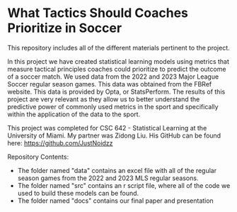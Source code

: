 # What Tactics Should Coaches Prioritize in Soccer
This repository includes all of the different materials pertinent to the project. 

In this project we have created statistical learning models using metrics that measure tactical principles coaches could prioritize to predict the outcome of a soccer match. We used data from the 2022 and 2023 Major League Soccer regular season games. This data was obtained from the FBRef website. This data is provided by Opta, or StatsPerform. The results of this project are very relevant as they allow us to better understand the predictive power of commonly used metrics in the sport and specifically within the application of the data to the sport. 

This project was completed for CSC 642 - Statistical Learning at the University of Miami. 
My partner was Zidong Liu. His GitHub can be found here: https://github.com/JustNoidzz

Repository Contents:
- The folder named "data" contains an excel file with all of the regular season games from the 2022 and 2023 MLS regular seasons. 
- The folder named "src" contains an r script file, where all of the code we used to build these models can be found. 
- The folder named "docs" contains our final paper and presentation
